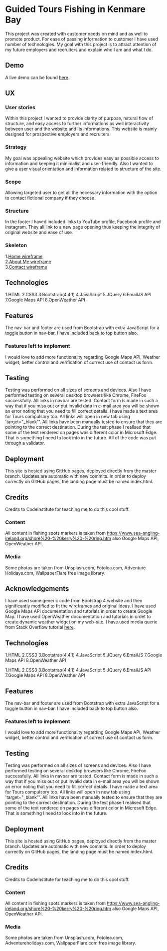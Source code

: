 
# Guided Tours Fishing in Kenmare Bay  
This project was created with customer needs on mind and as well to promote product. For ease of passing information to 
customer I have used number of technologies.
My goal with this project is to attract attention of my future employers and recruiters and explain who I am 
and what I do. 
## Demo  
A live demo can be found [here](https://alchemist2016.github.io/Project-2/).
## UX  
### User stories
Within this project I wanted to provide clarity of purpose, natural flow of structure, and easy access to 
further informations as well interactivity between user and the website and its informations.
This website is mainly designed for prospective employers and recruiters. 

### Strategy
My goal was appealing website which provides easy as possible access to information and keeping it minimalist 
and user-friendly. Also I wanted to give a user visual orientation and information related to structure of the site.
### Scope
Allowing targeted user to get all the necessary information with the option to contact fictional company if they choose.
### Structure
In the footer I haved included links to YouTube profile, Facebook profile and Instagram.
They all link to a new page opening thus keeping the integrity of original website and ease of use.
### Skeleton
1.[Home wireframe](/assets/wireframes/2020024_095422.jpg)  
2.[About Me wireframe](/assets/wireframes/20200204_095458.jpg)  
3.[Contact wireframe](/assets/wireframes/20200204_095515.jpg)  

## Technologies  
1.HTML
2.CSS3
3.Bootstrap(4.4.1) 
4.JavaScript 
5.JQuery 
6.EmailJS API
7.Google Maps API 
8.OpenWeather API
## Features  
The nav-bar and footer are used from Bootstrap with extra JavaScript for a toggle button in nav-bar. I have included back to top button also.
### Features left to implement
I would love to add more functionality regarding Google Maps API, Weather widget, better control and verification of correct use of contact us form.
## Testing  
Testing was performed on all sizes of screens and devices. Also I have performed testing on several desktop browsers like Chrome, FireFox successfully. All links in navbar are tested. 
Contact form is made in such a way that if you miss out or put invalid data in e-mail area you will be shown an error noting that you need to fill correct details. I have made a text area for Tours compulsory too.
All links will open in new tab using 'target="_blank"'. All links have been manually tested to ensure that they are pointing to the correct destination.
During the test phase I realised that some of the text rendered on pages was different color in Microsoft Edge. That is something I need to look into in the future.
All of the code was put through a validator.
## Deployment  
This site is hosted using GitHub pages, deployed directly from the master branch. Updates are automatic with new commits. In order to deploy correctly on GitHub pages, the landing page must be named index.html.
## Credits 
Credits to CodeInstitute for teaching me to do this cool stuff.
### Content
All content in fishing spots markers is taken from https://www.sea-angling-ireland.org/shore%20-%20kerry%20-%20ring.htm
also Google Maps API, OpenWeather API.
### Media
Some photos are taken from Unsplash.com, Fotolea.com, Adventure Holidays.com, WallpaperFlare  free image library. 
## Acknowledgements  
I have used some generic code from Bootstrap 4 website and then significantly modified to fit the wireframes and original ideas.
I have used Google Maps API documentation and tutorials in order to create Google Map.
I have used OpenWeather documentation and tutorials in ordet to create dynamic weather widget on my web-site.
I have used media querie from Stack Overflow tutorial [here](https://stackoverflow.com/questions/tagged/media-queries).

## Technologies  
1.HTML
2.CSS3
3.Bootstrap(4.4.1) 
4.JavaScript 
5.JQuery 
6.EmailJS 
7.Google Maps API 
8.OpenWeather API

1.HTML 
2.CSS3 
3.Bootstrap(4.4.1) 
4.JavaScript 
5.JQuery 
6.EmailJS API 
7.Google Maps API 
8.OpenWeather API 

## Features  
The nav-bar and footer are used from Bootstrap with extra JavaScript for a toggle button in nav-bar. I have included back to top button also.
### Features left to implement
I would love to add more functionality regarding Google Maps API, Weather widget, better control and verification of correct use of contact us form.
## Testing  
Testing was performed on all sizes of screens and devices. Also I have performed testing on several desktop browsers like Chrome, FireFox successfully. All links in navbar are tested. 
Contact form is made in such a way that if you miss out or put invalid data in e-mail area you will be shown an error noting that you need to fill correct details. I have made a text area for Tours compulsory too.
All links will open in new tab using 'target="_blank"'. All links have been manually tested to ensure that they are pointing to the correct destination.
During the test phase I realised that some of the text rendered on pages was different color in Microsoft Edge. That is something I need to look into in the future.
## Deployment  
This site is hosted using GitHub pages, deployed directly from the master branch. Updates are automatic with new commits. In order to deploy correctly on GitHub pages, the landing page must be named index.html.
## Credits 
Credits to CodeInstitute for teaching me to do this cool stuff.
### Content
All content in fishing spots markers is taken from https://www.sea-angling-ireland.org/shore%20-%20kerry%20-%20ring.htm
also Google Maps API, OpenWeather API.
### Media
Some photos are taken from Unsplash.com, Fotolea.com, Adventureholidays.com, WallpaperFlare.com  free image library.

